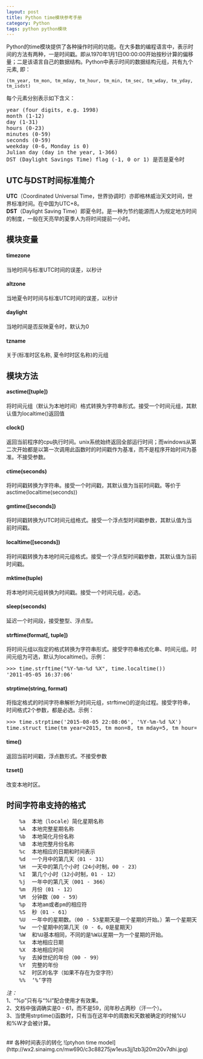 ```yaml
---
layout: post
title: Python time模块参考手册
category: Python
tags: python python模块
---
```


Python的time模块提供了各种操作时间的功能。在大多数的编程语言中，表示时间的方法有两种，一是时间戳。即从1970年1月1日00:00:00开始按秒计算的偏移量；二是该语言自己的数据结构。Python中表示时间的数据结构元组，共有九个元素, 即：

```
(tm_year, tm_mon, tm_mday, tm_hour, tm_min, tm_sec, tm_wday, tm_yday, tm_isdst)
```

每个元素分别表示如下含义：

<div class="hblock"><pre>
year (four digits, e.g. 1998)
month (1-12)
day (1-31)
hours (0-23)
minutes (0-59)
seconds (0-59)
weekday (0-6, Monday is 0)
Julian day (day in the year, 1-366)
DST (Daylight Savings Time) flag (-1, 0 or 1) 是否是夏令时
</pre></div>


## UTC与DST时间标准简介
**UTC**（Coordinated Universal Time，世界协调时）亦即格林威治天文时间，世界标准时间。在中国为UTC+8。<br/>
**DST**（Daylight Saving Time）即夏令时。是一种为节约能源而人为规定地方时间的制度，一般在天亮早的夏季人为将时间提前一小时。


## 模块变量

#### timezone
当地时间与标准UTC时间的误差，以秒计

#### altzone
当地夏令时时间与标准UTC时间的误差，以秒计

#### daylight
当地时间是否反映夏令时，默认为0

#### tzname
关于(标准时区名称, 夏令时时区名称)的元组

## 模块方法
#### asctime([tuple])
将时间元组（默认为本地时间）格式转换为字符串形式。接受一个时间元组，其默认值为localtime()返回值

#### clock()
返回当前程序的cpu执行时间。unix系统始终返回全部运行时间；而windows从第二次开始都是以第一次调用此函数时的时间戳作为基准，而不是程序开始时间为基准。不接受参数。

#### ctime(seconds)
将时间戳转换为字符串。接受一个时间戳，其默认值为当前时间戳。等价于asctime(localtime(seconds))

#### gmtime([seconds])
将时间戳转换为UTC时间元组格式。接受一个浮点型时间戳参数，其默认值为当前时间戳。

#### localtime([seconds])
将时间戳转换为本地时间元组格式。接受一个浮点型时间戳参数，其默认值为当前时间戳。

#### mktime(tuple)
将本地时间元组转换为时间戳。接受一个时间元组，必选。

#### sleep(seconds)
延迟一个时间段，接受整型、浮点型。

#### strftime(format[, tuple])
将时间元组以指定的格式转换为字符串形式。接受字符串格式化串、时间元组。时间元组为可选，默认为localtime()。示例：

<div class="hblock"><pre>
&gt;&gt;&gt; time.strftime("%Y-%m-%d %X", time.localtime())
'2011-05-05 16:37:06'
</pre></div>

#### strptime(string, format)
将指定格式的时间字符串解析为时间元组，strftime()的逆向过程。接受字符串，时间格式2个参数，都是必选。示例：
<div class="hblock"><pre>
&gt;&gt;&gt; time.strptime('2015-08-05 22:08:06', '%Y-%m-%d %X')
time.struct_time(tm_year=2015, tm_mon=8, tm_mday=5, tm_hour=22, tm_min=8, tm_sec=6, tm_wday=2, tm_yday=217, tm_isdst=-1)
</pre></div>

#### time()
返回当前时间戳，浮点数形式。不接受参数

#### tzset()
改变本地时区。

## 时间字符串支持的格式
<div class="hblock"><pre>
	%a	本地（locale）简化星期名称	 
	%A	本地完整星期名称	 
	%b	本地简化月份名称	 
	%B	本地完整月份名称	 
	%c	本地相应的日期和时间表示	 
	%d	一个月中的第几天（01 - 31）	 
	%H	一天中的第几个小时（24小时制，00 - 23）	 
	%I	第几个小时（12小时制，01 - 12）	 
	%j	一年中的第几天（001 - 366）	 
	%m	月份（01 - 12）	 
	%M	分钟数（00 - 59）	 
	%p	本地am或者pm的相应符
	%S	秒（01 - 61）
	%U	一年中的星期数。（00 - 53星期天是一个星期的开始。）第一个星期天之前的所有天数都放在第0周。
	%w	一个星期中的第几天（0 - 6，0是星期天）
	%W	和%U基本相同，不同的是%W以星期一为一个星期的开始。	 
	%x	本地相应日期	 
	%X	本地相应时间	 
	%y	去掉世纪的年份（00 - 99）	 
	%Y	完整的年份	 
	%Z	时区的名字（如果不存在为空字符）	 
	%%	‘%’字符
</pre></div>

*注：* <br/>
1、“%p”只有与“%I”配合使用才有效果。<br>
2、文档中强调确实是0 - 61，而不是59，闰年秒占两秒（汗一个）。<br>
3、当使用strptime()函数时，只有当在这年中的周数和天数被确定的时候%U和%W才会被计算。<br>

<br/>
## 各种时间表示的转化
![ptyhon time model](http://wx2.sinaimg.cn/mw690/c3c88275jw1eus3jj1zb3j20m20v7dhi.jpg)
